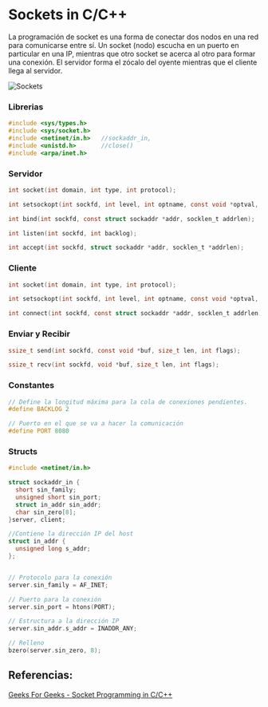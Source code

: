 # Sockets in C/C++

La programación de socket es una forma de conectar dos nodos en una red para comunicarse entre sí. Un socket (nodo) escucha en un puerto en particular en una IP, mientras que otro socket se acerca al otro para formar una conexión. El servidor forma el zócalo del oyente mientras que el cliente llega al servidor.

![Sockets][sockets]

### Librerias
```c
#include <sys/types.h>
#include <sys/socket.h>
#include <netinet/in.h>   //sockaddr_in,
#include <unistd.h>       //close()
#include <arpa/inet.h>
```


### Servidor

```c
int socket(int domain, int type, int protocol);

int setsockopt(int sockfd, int level, int optname, const void *optval, socklen_t optlen);

int bind(int sockfd, const struct sockaddr *addr, socklen_t addrlen);

int listen(int sockfd, int backlog);

int accept(int sockfd, struct sockaddr *addr, socklen_t *addrlen);
```

### Cliente

```c
int socket(int domain, int type, int protocol);

int setsockopt(int sockfd, int level, int optname, const void *optval, socklen_t optlen);

int connect(int sockfd, const struct sockaddr *addr, socklen_t addrlen);
```


### Enviar y Recibir

```c
ssize_t send(int sockfd, const void *buf, size_t len, int flags);

ssize_t recv(int sockfd, void *buf, size_t len, int flags);
```

### Constantes

```c
// Define la longitud máxima para la cola de conexiones pendientes.
#define BACKLOG 2

// Puerto en el que se va a hacer la comunicación
#define PORT 8080
```

### Structs

```c
#include <netinet/in.h>

struct sockaddr_in {
  short sin_family;
  unsigned short sin_port;
  struct in_addr sin_addr;
  char sin_zero[8];
}server, client;

//Contiene la dirección IP del host
struct in_addr {
  unsigned long s_addr;
};


// Protocolo para la conexión
server.sin_family = AF_INET;

// Puerto para la conexión
server.sin_port = htons(PORT);

// Estructura a la dirección IP
server.sin_addr.s_addr = INADDR_ANY;

// Relleno
bzero(server.sin_zero, 8);

```


## Referencias:
[Geeks For Geeks - Socket Programming in C/C++](https://www.geeksforgeeks.org/socket-programming-cc/)


[sockets]: http://cdncontribute.geeksforgeeks.org/wp-content/uploads/Socket-Programming-in-C-C-.jpg
